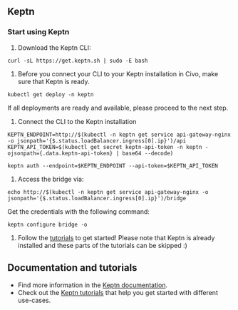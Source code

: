
## Keptn

### Start using Keptn

1. Download the Keptn CLI: 
  ```
  curl -sL https://get.keptn.sh | sudo -E bash
  ```

1. Before you connect your CLI to your Keptn installation in Civo, make sure that Keptn is ready.

  ```
  kubectl get deploy -n keptn
  ```

  If all deployments are ready and available, please proceed to the next step.


1. Connect the CLI to the Keptn installation
  ```  
  KEPTN_ENDPOINT=http://$(kubectl -n keptn get service api-gateway-nginx -o jsonpath='{$.status.loadBalancer.ingress[0].ip}')/api
  KEPTN_API_TOKEN=$(kubectl get secret keptn-api-token -n keptn -ojsonpath={.data.keptn-api-token} | base64 --decode)

  keptn auth --endpoint=$KEPTN_ENDPOINT --api-token=$KEPTN_API_TOKEN
  ```

1. Access the bridge via:
  ```
  echo http://$(kubectl -n keptn get service api-gateway-nginx -o jsonpath='{$.status.loadBalancer.ingress[0].ip}')/bridge
  ```
  
  Get the credentials with the following command:
  ```
  keptn configure bridge -o
  ```

1. Follow the [tutorials](https://tutorials.keptn.sh/?cat=quality-gates) to get started! Please note that Keptn is already installed and these parts of the tutorials can be skipped :)



## Documentation and tutorials

- Find more information in the [Keptn documentation](https://keptn.sh/docs).
- Check out the [Keptn tutorials](https://tutorials.keptn.sh/?cat=quality-gates) that help you get started with different use-cases.
